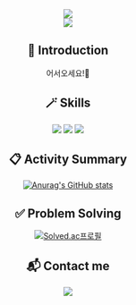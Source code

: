 <div align=center>
  <div>
    <img src="https://capsule-render.vercel.app/api?type=transparent&color=auto&height=200&section=header&text=Hello&desc=Sunghyun's%20here!&fontSize=100&fontAlign=45&descSize=30&descAlign=65&descAlignY=75" /><br>
    <a href="https://hits.seeyoufarm.com"><img src="https://hits.seeyoufarm.com/api/count/incr/badge.svg?url=https%3A%2F%2Fgithub.com%2FShaCoMiRo&count_bg=%2379C83D&title_bg=%23555555&icon=&icon_color=%23E7E7E7&title=Hits&edge_flat=false"/></a>
  </div>
  <div>
    <h2>👋 Introduction</h2>
    어서오세요!🙂
  </div>
  <div>
    <h2>🪄 Skills</h2>
    <img src="https://img.shields.io/badge/Java-007396?style=flat&logo=Java&logoColor=white"/> <img src="https://img.shields.io/badge/Spring Boot-6DB33F?style=flat&logo=Spring Boot&logoColor=white"/> <img src="https://img.shields.io/badge/MySQL-4479A1?style=flat&logo=MySQL&logoColor=white"/>
  </div>
    <h2>📋 Activity Summary</h2>
  
  [![Anurag's GitHub stats](https://github-readme-stats.vercel.app/api?username=ShaCoMiRo&show_icons=true&theme=vue)](https://github.com/anuraghazra/github-readme-stats)
  <div>
  </div>
  <div>
    <h2>✅ Problem Solving</h2>
    
[![Solved.ac프로필](http://mazassumnida.wtf/api/v2/generate_badge?boj=98dltjdgus)](https://solved.ac/98dltjdgus)
  </div>
  <div>
    <h2>📬 Contact me</h2>
    <a href="mailto:98dltjdgus@naver.com"><img src="https://img.shields.io/badge/98dltjdgus@naver.com-03C75A?style=flat&logo=Naver&logoColor=white"/></a>
  </div>
  
</div>

<!---
## 👋 ShaCoMiRo
Hi, there!

### Summary
[![Hits](https://hits.seeyoufarm.com/api/count/incr/badge.svg?url=https%3A%2F%2Fgithub.com%2FShaCoMiRo&count_bg=%2379C83D&title_bg=%23555555&icon=&icon_color=%23E7E7E7&title=hits&edge_flat=true)](https://hits.seeyoufarm.com)   
[![Anurag's github stats](https://github-readme-stats.vercel.app/api?username=ShaCoMiRo&show_icons=true)](https://github.com/anuraghazra/github-readme-stats)   

### 📫 How to reach me
[![Gmail](https://img.shields.io/badge/Gmail-D14836?style=for-the-badge&logo=gmail&logoColor=white&link=mailto:98dltjdgus@gmail.com)](mailto:98dltjdgus@gmail.com) 98dltjdgus@gmail.com

<div align=center>

[![Instagram Badge](https://img.shields.io/badge/-Instagram-dd2a7b?style=flat-square&logo=instagram&logoColor=white&link=https://www.instagram.com/data.scientist/)](https://www.instagram.com/98dltjdgus/)

</div>


- 👋 Hi, I’m @ShaCoMiRo
- 👀 I’m interested in ...
- 🌱 I’m currently learning ...
- 💞️ I’m looking to collaborate on ...
- 📫 How to reach me ...

ShaCoMiRo/ShaCoMiRo is a ✨ special ✨ repository because its `README.md` (this file) appears on your GitHub profile.
You can click the Preview link to take a look at your changes.


--->
